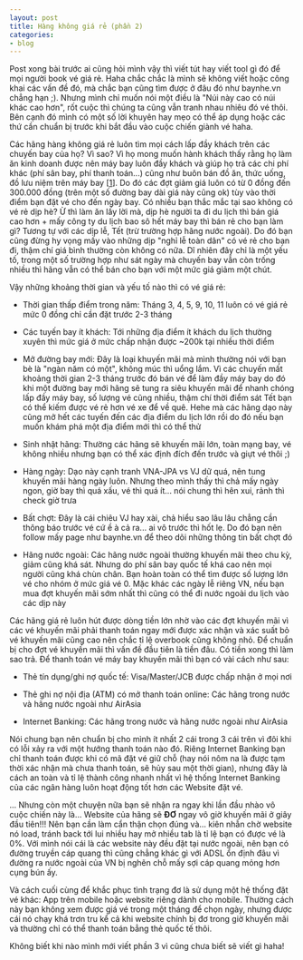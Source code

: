 ```yaml
---
layout: post
title: Hàng không giá rẻ (phần 2)
categories:
- blog
---
```


Post xong bài trước ai cũng hỏi mình vậy thì viết tút hay viết tool gì đó để mọi người book vé giá rẻ. Haha chắc chắc là mình sẽ không viết hoặc công khai các vấn đề đó, mà chắc bạn cũng tìm được ở đâu đó như baynhe.vn chẳng hạn ;). Nhưng mình chỉ muốn nói một điều là "Núi này cao có núi khác cao hơn", rốt cuộc thì chúng ta cũng vẫn tranh nhau nhiêu đó vé thôi. Bên cạnh đó mình có một số lời khuyên hay mẹo có thể áp dụng hoặc các thứ cần chuẩn bị trước khi bắt đầu vào cuộc chiến giành vé haha.

Các hãng hàng không giá rẻ luôn tìm mọi cách lấp đầy khách trên các chuyến bay của họ? Vì sao? Vì họ mong muốn hành khách thấy rằng họ làm ăn kinh doanh được nên máy bay luôn đầy khách và giúp họ trả các chi phí khác (phí sân bay, phí thanh toán...) cũng như buôn bán đồ ăn, thức uống, đồ lưu niệm trên máy bay [[1]]. Do đó các đợt giảm giá luôn có từ 0 đồng đến 300.000 đồng (trên một số đường bay dài giá này cũng ok) tùy vào thời điểm bạn đặt vé cho đến ngày bay. Có nhiều bạn thắc mắc tại sao không có vé rẻ dịp hè? Ừ thì làm ăn lấy lời mà, dịp hè người ta đi du lịch thì bán giá cao hơn + mấy công ty du lịch bao sô hết máy bay thì bán rẻ cho bạn làm gì? Tương tự với các dịp lễ, Tết (trừ trường hợp hãng nước ngoài). Do đó bạn cũng đừng hy vọng mấy vào những dịp "nghỉ lễ toàn dân" có vé rẻ cho bạn đi, thậm chí giá bình thường còn không có nữa. Dĩ nhiên đây chỉ là một yếu tố, trong một số trường hợp như sát ngày mà chuyến bay vẫn còn trống nhiều thì hãng vẫn có thể bán cho bạn với một mức giá giảm một chút.

Vậy những khoảng thời gian và yếu tố nào thì có vé giá rẻ:

- Thời gian thấp điểm trong năm: Tháng 3, 4, 5, 9, 10, 11 luôn có vé giá rẻ mức 0 đồng chỉ cần đặt trước 2-3 tháng

- Các tuyến bay ít khách: Tới những địa điểm ít khách du lịch thường xuyên thì mức giá ở mức chấp nhận được ~200k tại nhiều thời điểm

- Mở đường bay mới: Đây là loại khuyến mãi mà mình thường nói với bạn bè là "ngàn năm có một", không múc thì uổng lắm. Vì các chuyến mất khoảng thời gian 2-3 tháng trước đó bán vé để làm đầy máy bay do đó khi một đường bay mới hãng sẽ tung ra siêu khuyến mãi để nhanh chóng lấp đầy máy bay, số lượng vé cũng nhiều, thậm chí thời điểm sát Tết bạn có thể kiếm được vé rẻ hơn vé xe để về quê. Hehe mà các hãng dạo này cũng mở hết các tuyến đến các địa điểm du lịch lớn rồi do đó nếu bạn muốn khám phá một địa điểm mới thì có thể thử

- Sinh nhật hãng: Thường các hãng sẽ khuyến mãi lớn, toàn mạng bay, vé không nhiều nhưng bạn có thể xác định đích đến trước và giựt vé thôi ;)

- Hàng ngày: Dạo này cạnh tranh VNA-JPA vs VJ dữ quá, nên tung khuyến mãi hàng ngày luôn. Nhưng theo mình thấy thì chả mấy ngày ngon, giờ bay thì quá xấu, vé thì quá ít... nói chung thì hên xui, rảnh thì check giờ trưa

- Bất chợt: Đây là cái chiêu VJ hay xài, chả hiểu sao lâu lâu chẳng cần thông báo trước vé cứ ề à cả ra... ai vô trước thì hốt lẹ. Do đó bạn nên follow mấy page như baynhe.vn để theo dõi những thông tin bất chợt đó

- Hãng nước ngoài: Các hãng nước ngoài thường khuyến mãi theo chu kỳ, giảm cũng khá sát. Nhưng do phí sân bay quốc tế khá cao nên mọi người cũng khá chùn chân. Bạn hoàn toàn có thể tìm được số lượng lớn vé cho nhóm ở mức giá vé 0. Mặc khác các ngày lễ riêng VN, nếu bạn mua đợt khuyến mãi sớm nhất thì cũng có thể đi nước ngoài du lịch vào các dịp này

Các hãng giá rẻ luôn hút được dòng tiền lớn nhờ vào các đợt khuyến mãi vì các vé khuyến mãi phải thanh toán ngay mới được xác nhận và xác suất bỏ vé khuyến mãi cũng cao nên chắc tỉ lệ overbook cũng không nhỏ. Để chuẩn bị cho đợt vé khuyến mãi thì vấn đề đầu tiên là tiền đâu. Có tiền xong thì làm sao trả. Để thanh toán vé máy bay khuyến mãi thì bạn có vài cách như sau:

- Thẻ tín dụng/ghi nợ quốc tế: Visa/Master/JCB được chấp nhận ở mọi nơi

- Thẻ ghi nợ nội địa (ATM) có mở thanh toán online: Các hãng trong nước và hãng nước ngoài như AirAsia

- Internet Banking: Các hãng trong nước và hãng nước ngoài như AirAsia

Nói chung bạn nên chuẩn bị cho mình ít nhất 2 cái trong 3 cái trên vì đôi khi có lỗi xảy ra với một hướng thanh toán nào đó. Riêng Internet Banking bạn chỉ thanh toán được khi có mã đặt vé giữ chỗ (hay nói nôm na là được tạm thời xác nhận mà chưa thanh toán, sẽ hủy sau một thời gian), nhưng đây là cách an toàn và tỉ lệ thành công nhanh nhất vì hệ thống Internet Banking của các ngân hàng luôn hoạt động tốt hơn các Website đặt vé.

... Nhưng còn một chuyện nữa bạn sẽ nhận ra ngay khi lần đầu nhào vô cuộc chiến này là... Website của hãng sẽ **ĐƠ** ngay vô giờ khuyến mãi ở giây đầu tiên!!! Nên bạn cần làm cẩn thận chọn đúng và... kiên nhẫn chờ website nó load, tránh back tới lui nhiều hay mở nhiều tab là tỉ lệ bạn có được vé là 0%. Với mình nói cái là các website này đều đặt tại nước ngoài, nên bạn có đường truyền cáp quang thì cũng chẳng khác gì với ADSL ổn định đâu vì đường ra nước ngoài của VN bị nghẽn chỗ mấy sợi cáp quang mỏng hơn cụng bún ấy.

Và cách cuối cùng để khắc phục tình trạng đơ là sử dụng một hệ thống đặt vé khác: App trên mobile hoặc website riêng dành cho mobile. Thường cách này bạn không xem được giá vé trong một tháng để chọn ngày, nhưng được cái nó chạy khá trơn tru kể cả khi website chính bị đơ trong giờ khuyến mãi và thường chỉ có thể thanh toán bẳng thẻ quốc tế thôi.

Không biết khi nào mình mới viết phần 3 vì cũng chưa biết sẽ viết gì haha!

[1]: http://kinhdoanh.vnexpress.net/tin-tuc/doanh-nghiep/vietjet-air-thu-289-ty-dong-tu-ban-my-tom-gau-bong-3138831.html "Vietjet Air thu 289 tỷ đồng từ bán mỳ tôm, gấu bông"